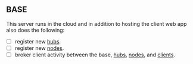 ## BASE
This server runs in the cloud and in addition to hosting the client web app also does the following:
- [ ] register new [hubs](/HUB.md).
- [ ] register new [nodes](/NODE.md).
- [ ] broker client activity between the base, [hubs](/HUB.md), [nodes](/NODE.md), and [clients](/CLIENTS.md).
